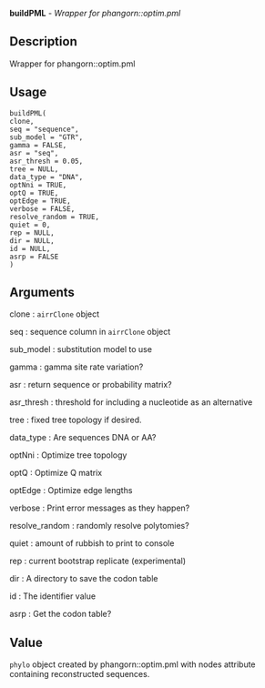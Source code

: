 **buildPML** - *Wrapper for phangorn::optim.pml*

Description
--------------------

Wrapper for phangorn::optim.pml


Usage
--------------------
```
buildPML(
clone,
seq = "sequence",
sub_model = "GTR",
gamma = FALSE,
asr = "seq",
asr_thresh = 0.05,
tree = NULL,
data_type = "DNA",
optNni = TRUE,
optQ = TRUE,
optEdge = TRUE,
verbose = FALSE,
resolve_random = TRUE,
quiet = 0,
rep = NULL,
dir = NULL,
id = NULL,
asrp = FALSE
)
```

Arguments
-------------------

clone
:   `airrClone` object

seq
:   sequence column in `airrClone` object

sub_model
:   substitution model to use

gamma
:   gamma site rate variation?

asr
:   return sequence or probability matrix?

asr_thresh
:   threshold for including a nucleotide as an alternative

tree
:   fixed tree topology if desired.

data_type
:   Are sequences DNA or AA?

optNni
:   Optimize tree topology

optQ
:   Optimize Q matrix

optEdge
:   Optimize edge lengths

verbose
:   Print error messages as they happen?

resolve_random
:   randomly resolve polytomies?

quiet
:   amount of rubbish to print to console

rep
:   current bootstrap replicate (experimental)

dir
:   A directory to save the codon table

id
:   The identifier value

asrp
:   Get the codon table?




Value
-------------------

`phylo` object created by phangorn::optim.pml with nodes
attribute containing reconstructed sequences.










